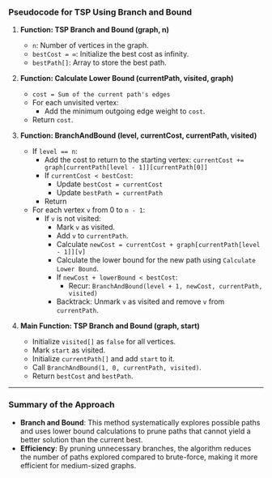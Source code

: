 ### Pseudocode for TSP Using Branch and Bound

1. **Function: TSP Branch and Bound (graph, n)**
   - `n`: Number of vertices in the graph.
   - `bestCost = ∞`: Initialize the best cost as infinity.
   - `bestPath[]`: Array to store the best path.

2. **Function: Calculate Lower Bound (currentPath, visited, graph)**
   - `cost = Sum of the current path's edges`
   - For each unvisited vertex:
     - Add the minimum outgoing edge weight to `cost`.
   - Return `cost`.

3. **Function: BranchAndBound (level, currentCost, currentPath, visited)**
   - If `level == n`:
     - Add the cost to return to the starting vertex: `currentCost += graph[currentPath[level - 1]][currentPath[0]]`
     - If `currentCost < bestCost`:
       - Update `bestCost = currentCost`
       - Update `bestPath = currentPath`
     - Return
   - For each vertex `v` from 0 to `n - 1`:
     - If `v` is not visited:
       - Mark `v` as visited.
       - Add `v` to `currentPath`.
       - Calculate `newCost = currentCost + graph[currentPath[level - 1]][v]`
       - Calculate the lower bound for the new path using `Calculate Lower Bound`.
       - If `newCost + lowerBound < bestCost`:
         - Recur: `BranchAndBound(level + 1, newCost, currentPath, visited)`
       - Backtrack: Unmark `v` as visited and remove `v` from `currentPath`.

4. **Main Function: TSP Branch and Bound (graph, start)**
   - Initialize `visited[]` as `false` for all vertices.
   - Mark `start` as visited.
   - Initialize `currentPath[]` and add `start` to it.
   - Call `BranchAndBound(1, 0, currentPath, visited)`.
   - Return `bestCost` and `bestPath`.

---

### Summary of the Approach
- **Branch and Bound**: This method systematically explores possible paths and uses lower bound calculations to prune paths that cannot yield a better solution than the current best.
- **Efficiency**: By pruning unnecessary branches, the algorithm reduces the number of paths explored compared to brute-force, making it more efficient for medium-sized graphs.


